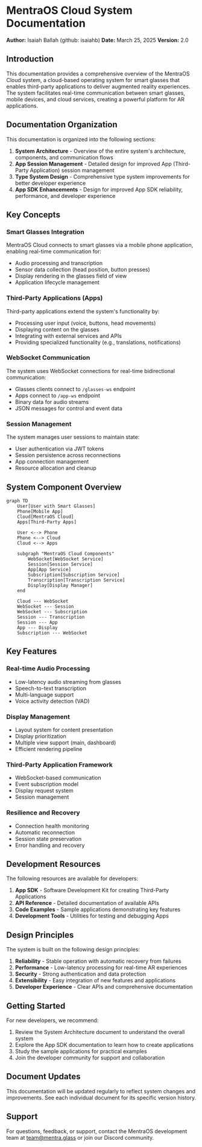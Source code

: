 # MentraOS Cloud System Documentation

**Author:** Isaiah Ballah (github: isaiahb)
**Date:** March 25, 2025
**Version:** 2.0

## Introduction

This documentation provides a comprehensive overview of the MentraOS Cloud system, a cloud-based operating system for smart glasses that enables third-party applications to deliver augmented reality experiences. The system facilitates real-time communication between smart glasses, mobile devices, and cloud services, creating a powerful platform for AR applications.

## Documentation Organization

This documentation is organized into the following sections:

1. **System Architecture** - Overview of the entire system's architecture, components, and communication flows
2. **App Session Management** - Detailed design for improved App (Third-Party Application) session management
3. **Type System Design** - Comprehensive type system improvements for better developer experience
4. **App SDK Enhancements** - Design for improved App SDK reliability, performance, and developer experience

## Key Concepts

### Smart Glasses Integration

MentraOS Cloud connects to smart glasses via a mobile phone application, enabling real-time communication for:

- Audio processing and transcription
- Sensor data collection (head position, button presses)
- Display rendering in the glasses field of view
- Application lifecycle management

### Third-Party Applications (Apps)

Third-party applications extend the system's functionality by:

- Processing user input (voice, buttons, head movements)
- Displaying content on the glasses
- Integrating with external services and APIs
- Providing specialized functionality (e.g., translations, notifications)

### WebSocket Communication

The system uses WebSocket connections for real-time bidirectional communication:

- Glasses clients connect to `/glasses-ws` endpoint
- Apps connect to `/app-ws` endpoint
- Binary data for audio streams
- JSON messages for control and event data

### Session Management

The system manages user sessions to maintain state:

- User authentication via JWT tokens
- Session persistence across reconnections
- App connection management
- Resource allocation and cleanup

## System Component Overview

```mermaid
graph TD
    User[User with Smart Glasses]
    Phone[Mobile App]
    Cloud[MentraOS Cloud]
    Apps[Third-Party Apps]

    User <--> Phone
    Phone <--> Cloud
    Cloud <--> Apps

    subgraph "MentraOS Cloud Components"
        WebSocket[WebSocket Service]
        Session[Session Service]
        App[App Service]
        Subscription[Subscription Service]
        Transcription[Transcription Service]
        Display[Display Manager]
    end

    Cloud --- WebSocket
    WebSocket --- Session
    WebSocket --- Subscription
    Session --- Transcription
    Session --- App
    App --- Display
    Subscription --- WebSocket
```

## Key Features

### Real-time Audio Processing

- Low-latency audio streaming from glasses
- Speech-to-text transcription
- Multi-language support
- Voice activity detection (VAD)

### Display Management

- Layout system for content presentation
- Display prioritization
- Multiple view support (main, dashboard)
- Efficient rendering pipeline

### Third-Party Application Framework

- WebSocket-based communication
- Event subscription model
- Display request system
- Session management

### Resilience and Recovery

- Connection health monitoring
- Automatic reconnection
- Session state preservation
- Error handling and recovery

## Development Resources

The following resources are available for developers:

1. **App SDK** - Software Development Kit for creating Third-Party Applications
2. **API Reference** - Detailed documentation of available APIs
3. **Code Examples** - Sample applications demonstrating key features
4. **Development Tools** - Utilities for testing and debugging Apps

## Design Principles

The system is built on the following design principles:

1. **Reliability** - Stable operation with automatic recovery from failures
2. **Performance** - Low-latency processing for real-time AR experiences
3. **Security** - Strong authentication and data protection
4. **Extensibility** - Easy integration of new features and applications
5. **Developer Experience** - Clear APIs and comprehensive documentation

## Getting Started

For new developers, we recommend:

1. Review the System Architecture document to understand the overall system
2. Explore the App SDK documentation to learn how to create applications
3. Study the sample applications for practical examples
4. Join the developer community for support and collaboration

## Document Updates

This documentation will be updated regularly to reflect system changes and improvements. See each individual document for its specific version history.

## Support

For questions, feedback, or support, contact the MentraOS development team at [team@mentra.glass](team@mentra.glass) or join our Discord community.
